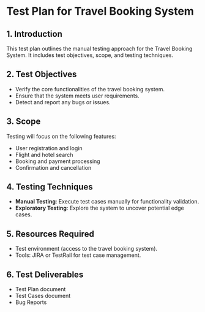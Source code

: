 # Test Plan for Travel Booking System

## 1. Introduction
This test plan outlines the manual testing approach for the Travel Booking System. It includes test objectives, scope, and testing techniques.

## 2. Test Objectives
- Verify the core functionalities of the travel booking system.
- Ensure that the system meets user requirements.
- Detect and report any bugs or issues.

## 3. Scope
Testing will focus on the following features:
- User registration and login
- Flight and hotel search
- Booking and payment processing
- Confirmation and cancellation

## 4. Testing Techniques
- **Manual Testing**: Execute test cases manually for functionality validation.
- **Exploratory Testing**: Explore the system to uncover potential edge cases.

## 5. Resources Required
- Test environment (access to the travel booking system).
- Tools: JIRA or TestRail for test case management.

## 6. Test Deliverables
- Test Plan document
- Test Cases document
- Bug Reports 
